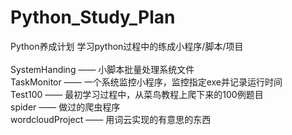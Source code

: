 # Python_Study_Plan<br>
Python养成计划 学习python过程中的练成小程序/脚本/项目<br>
<br>
SystemHanding —— 小脚本批量处理系统文件 <br>
TaskMonitor	—— 一个系统监控小程序，监控指定exe并记录运行时间 <br>
Test100	—— 最初学习过程中，从菜鸟教程上爬下来的100例题目 <br>
spider —— 做过的爬虫程序<br>
wordcloudProject —— 用词云实现的有意思的东西<br>
